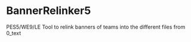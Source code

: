 # BannerRelinker5
 PES5/WE9/LE Tool to relink banners of teams into the different files from 0_text
